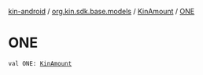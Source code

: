 [kin-android](../../index.md) / [org.kin.sdk.base.models](../index.md) / [KinAmount](index.md) / [ONE](./-o-n-e.md)

# ONE

`val ONE: `[`KinAmount`](index.md)
